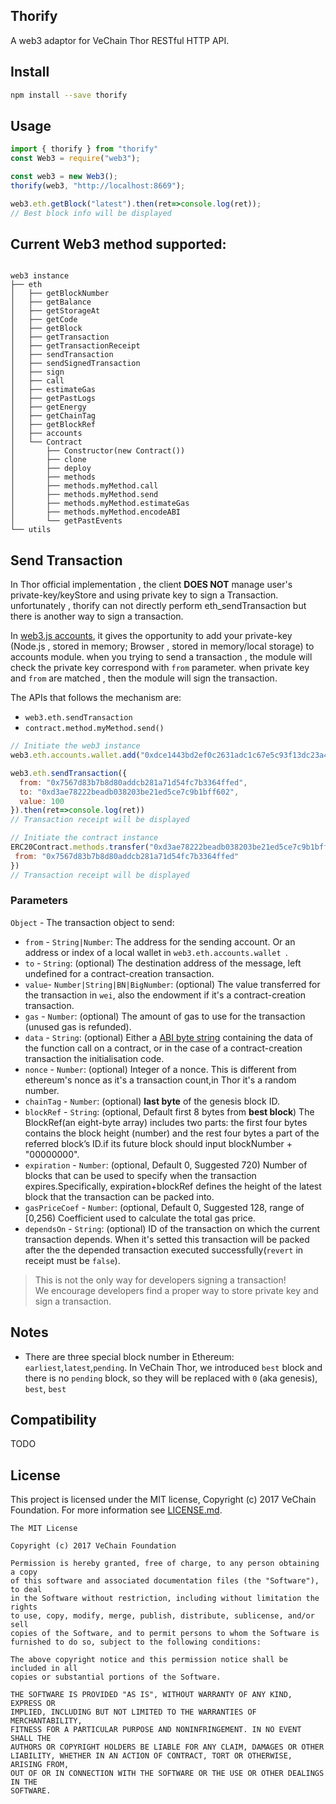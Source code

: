 ## Thorify

A web3 adaptor for VeChain Thor RESTful HTTP API.

## Install

``` bash
npm install --save thorify
```

## Usage

``` javascript
import { thorify } from "thorify"
const Web3 = require("web3");

const web3 = new Web3();
thorify(web3, "http://localhost:8669");

web3.eth.getBlock("latest").then(ret=>console.log(ret));
// Best block info will be displayed
```

## Current Web3 method supported:

```

web3 instance
├── eth
│   ├── getBlockNumber
│   ├── getBalance
│   ├── getStorageAt
│   ├── getCode
│   ├── getBlock
│   ├── getTransaction
│   ├── getTransactionReceipt
│   ├── sendTransaction
│   ├── sendSignedTransaction
│   ├── sign
│   ├── call
│   ├── estimateGas
│   ├── getPastLogs
│   ├── getEnergy
│   ├── getChainTag
│   ├── getBlockRef
│   ├── accounts
│   └── Contract
│       ├── Constructor(new Contract())
│       ├── clone
│       ├── deploy
│       ├── methods
│       ├── methods.myMethod.call
│       ├── methods.myMethod.send
│       ├── methods.myMethod.estimateGas
│       ├── methods.myMethod.encodeABI
│       └── getPastEvents
└── utils

```

## Send Transaction

In Thor official implementation , the client **DOES NOT** manage user's private-key/keyStore and using private key to sign a Transaction. unfortunately , thorify can not directly perform eth_sendTransaction but there is another way to sign a transaction. 

In [web3.js accounts](https://web3js.readthedocs.io/en/1.0/web3-eth-accounts.html#eth-accounts), it gives the opportunity to add your private-key (Node.js , stored in memory; Browser , stored in memory/local storage) to accounts module. when you trying to send a transaction , the module will check the private key correspond with `from` parameter. when private key and `from` are matched , then the module will sign the transaction. 

The APIs that follows the mechanism are:

+ `web3.eth.sendTransaction`
+ `contract.method.myMethod.send()`

``` javascript
// Initiate the web3 instance
web3.eth.accounts.wallet.add("0xdce1443bd2ef0c2631adc1c67e5c93f13dc23a41c18b536effbbdcbcdb96fb65");

web3.eth.sendTransaction({
  from: "0x7567d83b7b8d80addcb281a71d54fc7b3364ffed",
  to: "0xd3ae78222beadb038203be21ed5ce7c9b1bff602",
  value: 100
}).then(ret=>console.log(ret))
// Transaction receipt will be displayed

// Initiate the contract instance
ERC20Contract.methods.transfer("0xd3ae78222beadb038203be21ed5ce7c9b1bff602",100).send({
 from: "0x7567d83b7b8d80addcb281a71d54fc7b3364ffed"
})
// Transaction receipt will be displayed
```

### Parameters 

`Object` - The transaction object to send:
  - `from` - `String|Number`: The address for the sending account. Or an address or index of a local wallet in `web3.eth.accounts.wallet `.
  - `to` - `String`: (optional) The destination address of the message, left undefined for a contract-creation transaction.
  - `value`- `Number|String|BN|BigNumber`: (optional) The value transferred for the transaction in `wei`, also the endowment if it's a contract-creation transaction.
  - `gas`  - `Number`: (optional) The amount of gas to use for the transaction (unused gas is refunded).
  - `data` - `String`: (optional) Either a [ABI byte string](http://solidity.readthedocs.io/en/latest/abi-spec.html) containing the data of the function call on a contract, or in the case of a contract-creation transaction the initialisation code.
  - `nonce` - `Number`: (optional) Integer of a nonce. This is different from ethereum's nonce as it's a transaction count,in Thor it's a random number. 
  - `chainTag` - `Number`: (optional) **last byte** of the genesis block ID.
  - `blockRef` - `String`: (optional, Default first 8 bytes from **best block**) The BlockRef(an eight-byte array) includes two parts: the first four bytes contains the block height (number) and the rest four bytes a part of the referred block’s ID.if its future block should input blockNumber + "00000000".
  - `expiration` - `Number`: (optional, Default 0, Suggested 720) Number of blocks that can be used to specify when the transaction expires.Specifically, expiration+blockRef defines the height of the latest block that the transaction can be packed into.
  - `gasPriceCoef` - `Number`: (optional, Default 0, Suggested 128, range of [0,256) Coefficient used to calculate the total gas price.
  - `dependsOn` - `String`: (optional) ID of the transaction on which the current transaction depends. When it's setted this transaction will be packed after the the depended transaction executed successfully(`revert` in receipt must be `false`).


> This is not the only way for developers signing a transaction! <br>
> We encourage developers find a proper way to store private key and sign a transaction.


## Notes

- There are three special block number in Ethereum: `earliest`,`latest`,`pending`. In VeChain Thor, we introduced `best` block and there is no `pending` block, so they will be replaced with `0` (aka genesis), `best`, `best`

## Compatibility

  TODO

## License

This project is licensed under the MIT license, Copyright (c) 2017 VeChain Foundation. For more information see [LICENSE.md](LICENSE.md).

```
The MIT License

Copyright (c) 2017 VeChain Foundation

Permission is hereby granted, free of charge, to any person obtaining a copy
of this software and associated documentation files (the "Software"), to deal
in the Software without restriction, including without limitation the rights
to use, copy, modify, merge, publish, distribute, sublicense, and/or sell
copies of the Software, and to permit persons to whom the Software is
furnished to do so, subject to the following conditions:

The above copyright notice and this permission notice shall be included in all
copies or substantial portions of the Software.

THE SOFTWARE IS PROVIDED "AS IS", WITHOUT WARRANTY OF ANY KIND, EXPRESS OR
IMPLIED, INCLUDING BUT NOT LIMITED TO THE WARRANTIES OF MERCHANTABILITY,
FITNESS FOR A PARTICULAR PURPOSE AND NONINFRINGEMENT. IN NO EVENT SHALL THE
AUTHORS OR COPYRIGHT HOLDERS BE LIABLE FOR ANY CLAIM, DAMAGES OR OTHER
LIABILITY, WHETHER IN AN ACTION OF CONTRACT, TORT OR OTHERWISE, ARISING FROM,
OUT OF OR IN CONNECTION WITH THE SOFTWARE OR THE USE OR OTHER DEALINGS IN THE
SOFTWARE.
```
